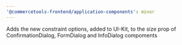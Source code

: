 ```yaml
---
'@commercetools-frontend/application-components': minor
---
```


Adds the new constraint options, added to UI-Kit, to the size prop of ConfirmationDialog, FormDialog and InfoDialog compoments

